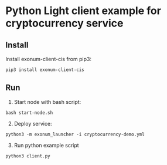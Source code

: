 # Python Light client example for cryptocurrency service

## Install
Install exonum-client-cis from pip3:
```aidl
pip3 install exonum-client-cis
```

## Run
1. Start node with bash script:
```aidl
bash start-node.sh
```
2. Deploy service:
```aidl
python3 -m exonum_launcher -i cryptocurrency-demo.yml
```
3. Run python example script
```aidl
python3 client.py
```